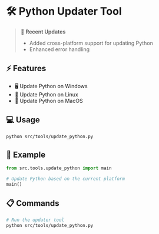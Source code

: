 # 🛠️ Python Updater Tool

> 📝 **Recent Updates**
> - Added cross-platform support for updating Python
> - Enhanced error handling

## ⚡ Features
- 🖥️ Update Python on Windows
- 🐧 Update Python on Linux
- 🍏 Update Python on MacOS

## 💻 Usage
```bash
python src/tools/update_python.py
```

## 📝 Example
```python
from src.tools.update_python import main

# Update Python based on the current platform
main()
```

## 📋 Commands
```bash
# Run the updater tool
python src/tools/update_python.py
```
